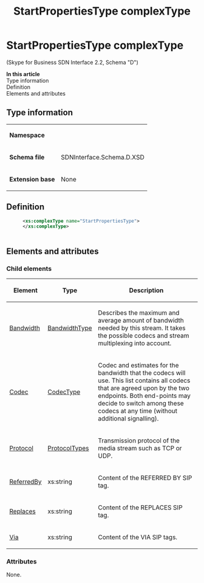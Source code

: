 ﻿---
title: StartPropertiesType complexType 
TOCTitle: StartPropertiesType complexType
ms:assetid: 963421e3-524b-0997-ce67-04875aafa72c
ms:mtpsurl: https://msdn.microsoft.com/library/Mt171074(v=office.16)
ms:contentKeyID: 65855647
ms.date: 08/24/2015
mtps_version: v=office.16
dev_langs:
- xml
---

# StartPropertiesType complexType

(Skype for Business SDN Interface 2.2, Schema "D")


**In this article**  
Type information  
Definition  
Elements and attributes  

## Type information

<table>
<colgroup>
<col />
<col />
</colgroup>
<tbody>
<tr class="odd">
<td><p><strong>Namespace</strong></p></td>
<td><p></p></td>
</tr>
<tr class="even">
<td><p><strong>Schema file</strong></p></td>
<td><p>SDNInterface.Schema.D.XSD</p></td>
</tr>
<tr class="odd">
<td><p><strong>Extension base</strong></p></td>
<td><p>None</p></td>
</tr>
</tbody>
</table>


## Definition

```xml
      <xs:complexType name="StartPropertiesType">
      </xs:complexType>
      
```

## Elements and attributes

### Child elements

<table>
<colgroup>
<col />
<col />
<col />
</colgroup>
<thead>
<tr class="header">
<th><p>Element</p></th>
<th><p>Type</p></th>
<th><p>Description</p></th>
</tr>
</thead>
<tbody>
<tr class="odd">
<td><p><a href="bandwidth-element-startpropertiestype-complextype-skype-for-business-sdn-interface-2-2-schema-d.md">Bandwidth</a></p></td>
<td><p><a href="bandwidthtype-complextype-skype-for-business-sdn-interface-2-2-schema-d.md">BandwidthType</a></p></td>
<td><p>Describes the maximum and average amount of bandwidth needed by this stream. It takes the possible codecs and stream multiplexing into account.</p></td>
</tr>
<tr class="even">
<td><p><a href="codec-element-startpropertiestype-complextype-skype-for-business-sdn-interface-2-2-schema-d.md">Codec</a></p></td>
<td><p><a href="codectype-complextype-skype-for-business-sdn-interface-2-2-schema-d.md">CodecType</a></p></td>
<td><p>Codec and estimates for the bandwidth that the codecs will use. This list contains all codecs that are agreed upon by the two endpoints. Both end-points may decide to switch among these codecs at any time (without additional signalling).</p></td>
</tr>
<tr class="odd">
<td><p><a href="protocol-element-startpropertiestype-complextype-skype-for-business-sdn-interface-2-2-schema-d.md">Protocol</a></p></td>
<td><p><a href="protocoltypes-simpletype-skype-for-business-sdn-interface-2-2-schema-d.md">ProtocolTypes</a></p></td>
<td><p>Transmission protocol of the media stream such as TCP or UDP.</p></td>
</tr>
<tr class="even">
<td><p><a href="referredby-element-startpropertiestype-complextype-skype-sdn-2-2-d.md">ReferredBy</a></p></td>
<td><p>xs:string</p></td>
<td><p>Content of the REFERRED BY SIP tag.</p></td>
</tr>
<tr class="odd">
<td><p><a href="replaces-element-startpropertiestype-complextype-skype-for-business-sdn-interface-2-2-schema-d.md">Replaces</a></p></td>
<td><p>xs:string</p></td>
<td><p>Content of the REPLACES SIP tag.</p></td>
</tr>
<tr class="even">
<td><p><a href="via-element-startpropertiestype-complextype-skype-for-business-sdn-interface-2-2-schema-d.md">Via</a></p></td>
<td><p>xs:string</p></td>
<td><p>Content of the VIA SIP tags.</p></td>
</tr>
</tbody>
</table>


### Attributes

None.

